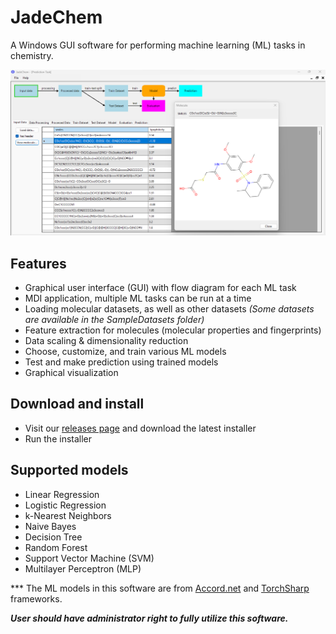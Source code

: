 ﻿# JadeChem
A Windows GUI software for performing machine learning (ML) tasks in chemistry.

![Main windows](/Images/MainInterface.png "Artificial neural network")

## Features
- Graphical user interface (GUI) with flow diagram for each ML task
- MDI application, multiple ML tasks can be run at a time
- Loading molecular datasets, as well as other datasets *(Some datasets are available in the SampleDatasets folder)*
- Feature extraction for molecules (molecular properties and fingerprints)
- Data scaling & dimensionality reduction
- Choose, customize, and train various ML models
- Test and make prediction using trained models
- Graphical visualization

## Download and install
- Visit our [releases page](https://github.com/phatdatnguyen/JadeChem/releases) and download the latest installer
- Run the installer

## Supported models
  - Linear Regression
  - Logistic Regression
  - k-Nearest Neighbors
  - Naive Bayes
  - Decision Tree
  - Random Forest
  - Support Vector Machine (SVM)
  - Multilayer Perceptron (MLP)

  *** The ML models in this software are from [Accord.net](http://accord-framework.net/) and [TorchSharp](https://github.com/dotnet/TorchSharp) frameworks.
  
  ***User should have administrator right to fully utilize this software.***